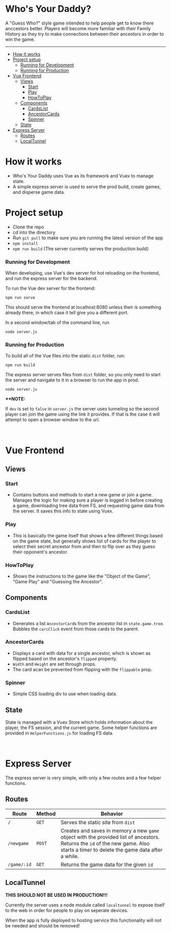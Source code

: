 # Who's Your Daddy? <!-- omit in toc -->

A "Guess Who?" style game intended to help people get to know there anccestors better. Players will become more familiar with their Family History as they try to make connections between their ancestors in order to win the game.

<hr>

- [How it works](#how-it-works)
- [Project setup](#project-setup)
    - [Running for Development](#running-for-development)
    - [Running for Production](#running-for-production)
- [Vue Frontend](#vue-frontend)
  - [Views](#views)
    - [Start](#start)
    - [Play](#play)
    - [HowToPlay](#howtoplay)
  - [Components](#components)
    - [CardsList](#cardslist)
    - [AncestorCards](#ancestorcards)
    - [Spinner](#spinner)
  - [State](#state)
- [Express Server](#express-server)
  - [Routes](#routes)
  - [LocalTunnel](#localtunnel)

# How it works
- Who's Your Daddy uses Vue as its framework and Vuex to manage state.
- A simple express server is used to serve the prod build, create games, and disperse game data.


# Project setup
- Clone the repo
- cd into the directory
- Run `git pull` to make sure you are running the latest version of the app
- `npm install`
- `npm run build` (The server currently serves the production build)

### Running for Development

When developing, use Vue's dev server for hot reloading on the frontend, and run the express server for the backend.

To run the Vue dev server for the frontend:
```
npm run serve
```

This should serve the frontend at localhost:8080 unless their is something already there, in which case it tell give you a different port.

In a second window/tab of the command line, run
```
node server.js
```


### Running for Production

To build all of the Vue files into the static `dist` folder, run:
```
npm run build
```

The express server serves files from `dist` folder, so you only need to start the server and navigate to it in a browser to run the app in prod.
```
node server.js
```



**\*\*NOTE:**

If `dev` is set to `false` in `server.js` the server uses tunneling so the second player can join the game using the link it provides. If that is the case it will attempt to open a browser window to the url.

<br>

# Vue Frontend

## Views

### Start
- Contains buttons and methods to start a new game or join a game. Manages the logic for making sure a player is logged in before creating a game, downloading tree data from FS, and requesting game data from the server. It saves this info to state using Vuex.

### Play
- This is basically the game itself that shows a few different things based on the game state, but generally shows list of cards for the player to select their secret ancestor from and then to flip over as they guess their opponent's ancestor.

### HowToPlay
- Shows the instructions to the game like the "Object of the Game", "Game Play" and "Guessing the Ancestor".


## Components

### CardsList
- Generates a list `AncestorCard`s from the ancestor list in `state.game.tree`. Bubbles the `carcClick` event from those cards to the parent.


### AncestorCards
- Displays a card with data for a single ancestor, which is shown as flipped based on the ancestor's `flipped` property.
- `Width` and `Height` are set through props.
- The card acan be prevented from flipping with the `flippable` prop.

### Spinner
- Simple CSS loading div to use when loading data.

## State
State is managed with a Vuex Store which holds information about the player, the FS session, and the current game. Some helper functions are provided in `HelperFunctions.js` for loading FS data.

<br>

# Express Server
The express server is very simple, with only a few routes and a few helper functions.

## Routes

| Route | Method | Behavior |
| --- | --- | --- |
| `/` | `GET` | Serves the static site from `dist` |
| `/newgame` | `POST` | Creates and saves in memory a new `game` object with the provided list of ancestors. Returns the `id` of the new game. Also starts a timer to delete the game data after a while. |
| `/game/:id` | `GET` | Returns the game data for the given `id` |

## LocalTunnel

**THIS SHOULD NOT BE USED IN PRODUCTION!!!**

Currently the server uses a node module called `localtunnel` to expose itself to the web in order for people to play on seperate devices.

When the app is fully deployed to hosting service this functionality will not be needed and should be removed!